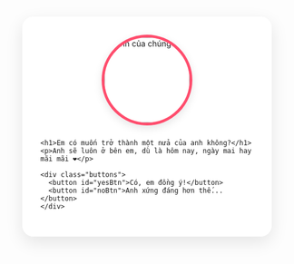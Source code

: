 <!DOCTYPE html>
<html lang="vi">
<head>
  <meta charset="UTF-8">
  <meta name="viewport" content="width=device-width, initial-scale=1.0">
  <title>Lời tỏ tình đặc biệt</title>
  <link href="https://fonts.googleapis.com/css2?family=Dancing+Script:wght@700&family=Montserrat:wght@400;600&display=swap" rel="stylesheet">
  <style>
    :root {
      --primary-color: #ff4d6d;
      --secondary-color: #ff8fa3;
      --accent-color: #ffb3c1;
      --text-color: #2b2d42;
      --light-color: #fff0f3;
    }
    
    body {
      margin: 0;
      padding: 0;
      min-height: 100vh;
      overflow-x: hidden;
      background: linear-gradient(135deg, var(--light-color), #ffffff);
      font-family: 'Montserrat', sans-serif;
      text-align: center;
      display: flex;
      flex-direction: column;
      justify-content: center;
      align-items: center;
      position: relative;
    }
    
    .container {
      max-width: 800px;
      padding: 2rem;
      background-color: rgba(255, 255, 255, 0.9);
      border-radius: 20px;
      box-shadow: 0 10px 30px rgba(0, 0, 0, 0.1);
      z-index: 10;
      backdrop-filter: blur(5px);
      margin: 2rem;
      transition: transform 0.3s ease;
    }
    
    .container:hover {
      transform: translateY(-5px);
    }
    
    h1 {
      margin: 0;
      font-family: 'Dancing Script', cursive;
      font-size: 3.5rem;
      color: var(--primary-color);
      text-shadow: 2px 2px 4px rgba(0, 0, 0, 0.1);
      line-height: 1.2;
    }
    
    p {
      font-size: 1.5rem;
      color: var(--text-color);
      margin: 1.5rem 0;
      font-weight: 600;
    }
    
    .buttons {
      display: flex;
      justify-content: center;
      flex-wrap: wrap;
      gap: 1.5rem;
      margin-top: 2rem;
    }
    
    button {
      padding: 1rem 2rem;
      font-size: 1.2rem;
      border: none;
      border-radius: 50px;
      background-color: var(--primary-color);
      color: white;
      cursor: pointer;
      transition: all 0.3s ease;
      box-shadow: 0 4px 8px rgba(0, 0, 0, 0.1);
      font-weight: 600;
      min-width: 180px;
      position: relative;
      overflow: hidden;
    }
    
    button::before {
      content: '';
      position: absolute;
      top: 0;
      left: -100%;
      width: 100%;
      height: 100%;
      background: linear-gradient(90deg, transparent, rgba(255, 255, 255, 0.2), transparent);
      transition: 0.5s;
    }
    
    button:hover {
      background-color: var(--secondary-color);
      transform: translateY(-3px);
      box-shadow: 0 6px 12px rgba(0, 0, 0, 0.15);
    }
    
    button:hover::before {
      left: 100%;
    }
    
    button:active {
      transform: translateY(1px);
    }
    
    #noBtn {
      background-color: #f8f9fa;
      color: var(--text-color);
    }
    
    #noBtn:hover {
      background-color: #e9ecef;
    }
    
    .heart {
      position: absolute;
      width: 20px;
      height: 20px;
      background-color: var(--accent-color);
      transform: rotate(45deg);
      animation: float 8s linear infinite;
      opacity: 0;
      z-index: 1;
    }
    
    .heart::before,
    .heart::after {
      content: '';
      position: absolute;
      width: 20px;
      height: 20px;
      background-color: var(--accent-color);
      border-radius: 50%;
    }
    
    .heart::before {
      top: -10px;
      left: 0;      
    }
    
    .heart::after {
      left: -10px;
      top: 0;
    }
    
    @keyframes float {
      0% {
        transform: translateY(100vh) rotate(45deg) scale(0.5);
        opacity: 0;
      }
      10% {
        opacity: 1;
      }
      90% {
        opacity: 1;
      }
      100% {
        transform: translateY(-10vh) rotate(45deg) scale(1.2);
        opacity: 0;
      }
    }
    
    .floating-hearts {
      position: fixed;
      top: 0;
      left: 0;
      width: 100%;
      height: 100%;
      pointer-events: none;
      z-index: 1;
    }
    
    .photo-frame {
      width: 150px;
      height: 150px;
      border-radius: 50%;
      border: 5px solid var(--primary-color);
      margin: 0 auto 1.5rem;
      overflow: hidden;
      box-shadow: 0 5px 15px rgba(0, 0, 0, 0.1);
      transition: transform 0.3s ease;
    }
    
    .photo-frame:hover {
      transform: rotate(10deg) scale(1.05);
    }
    
    .photo-frame img {
      width: 100%;
      height: 100%;
      object-fit: cover;
    }
    
    .confetti {
      position: fixed;
      width: 10px;
      height: 10px;
      background-color: var(--primary-color);
      opacity: 0;
      z-index: 100;
      animation: confetti-fall 3s ease-in-out forwards;
    }
    
    @keyframes confetti-fall {
      0% {
        transform: translateY(-100px) rotate(0deg);
        opacity: 1;
      }
      100% {
        transform: translateY(100vh) rotate(360deg);
        opacity: 0;
      }
    }
    
    @media (max-width: 768px) {
      h1 {
        font-size: 2.5rem;
      }
      
      p {
        font-size: 1.2rem;
      }
      
      .container {
        margin: 1rem;
        padding: 1.5rem;
      }
      
      button {
        min-width: 140px;
        font-size: 1rem;
      }
    }
  </style>
</head>
<body>
  <div class="floating-hearts" id="heartsContainer"></div>
  
  <div class="container">
    <div class="photo-frame">
      <img src="[https://i.imgur.com/JqYeYnN.jpg](https://cdn.kona-blue.com/upload/kona-blue_com/post/images/2024/09/18/456/avatar-doi-cute-10.jpg)" alt="Ảnh của chúng ta">
    </div>
    
    <h1>Em có muốn trở thành một nửa của anh không?</h1>
    <p>Anh sẽ luôn ở bên em, dù là hôm nay, ngày mai hay mãi mãi ❤️</p>
    
    <div class="buttons">
      <button id="yesBtn">Có, em đồng ý!</button>
      <button id="noBtn">Anh xứng đáng hơn thế...</button>
    </div>
  </div>

  <audio id="bgMusic" loop>
    <source src="https://www.soundhelix.com/examples/mp3/SoundHelix-Song-1.mp3" type="audio/mpeg">
    Trình duyệt của bạn không hỗ trợ audio.
  </audio>

  <script>
    // Tạo trái tim bay
    function createHearts() {
      const heartsContainer = document.getElementById('heartsContainer');
      const heart = document.createElement('div');
      heart.className = 'heart';
      
      // Random vị trí và kích thước
      const size = Math.random() * 20 + 10;
      heart.style.width = `${size}px`;
      heart.style.height = `${size}px`;
      heart.style.left = Math.random() * 100 + 'vw';
      heart.style.animationDuration = (4 + Math.random() * 6) + 's';
      heart.style.animationDelay = Math.random() * 5 + 's';
      
      // Random màu sắc
      const colors = ['#ff4d6d', '#ff8fa3', '#ffb3c1', '#ffccd5'];
      heart.style.backgroundColor = colors[Math.floor(Math.random() * colors.length)];
      
      heartsContainer.appendChild(heart);
      
      // Tự động xóa sau khi animation kết thúc
      setTimeout(() => {
        heart.remove();
      }, 10000);
    }
    
    // Tạo confetti
    function createConfetti() {
      for (let i = 0; i < 100; i++) {
        const confetti = document.createElement('div');
        confetti.className = 'confetti';
        
        // Random vị trí, màu sắc và hình dạng
        confetti.style.left = Math.random() * 100 + 'vw';
        confetti.style.backgroundColor = `hsl(${Math.random() * 360}, 100%, 75%)`;
        
        // Random hình dạng
        if (Math.random() > 0.5) {
          confetti.style.borderRadius = '50%';
        } else {
          confetti.style.borderRadius = '0';
        }
        
        // Random kích thước
        const size = Math.random() * 10 + 5;
        confetti.style.width = `${size}px`;
        confetti.style.height = `${size}px`;
        
        // Thời gian rơi
        confetti.style.animationDuration = (2 + Math.random() * 3) + 's';
        
        document.body.appendChild(confetti);
        
        // Tự động xóa sau khi animation kết thúc
        setTimeout(() => {
          confetti.remove();
        }, 3000);
      }
    }
    
    // Xử lý sự kiện nút đồng ý
    document.getElementById('yesBtn').addEventListener('click', function() {
      createConfetti();
      
      // Thay đổi nội dung
      document.querySelector('h1').textContent = 'Em đã làm trái tim anh hạnh phúc!';
      document.querySelector('p').textContent = 'Cảm ơn em đã đồng ý, anh hứa sẽ làm em hạnh phúc mỗi ngày ❤️';
      
      // Ẩn nút
      document.getElementById('noBtn').style.display = 'none';
      this.textContent = 'Yêu em nhiều lắm!';
      
      // Phát nhạc
      const music = document.getElementById('bgMusic');
      music.play().catch(e => console.log("Auto-play was prevented: ", e));
      
      // Tăng số lượng trái tim
      setInterval(createHearts, 100);
    });
    
    // Xử lý sự kiện nút từ chối (di chuyển khi hover)
    document.getElementById('noBtn').addEventListener('mouseover', function() {
      const btn = this;
      const container = btn.parentElement;
      const containerRect = container.getBoundingClientRect();
      const btnRect = btn.getBoundingClientRect();
      
      // Tính toán vị trí mới không trùng với vị trí cũ
      let newX, newY;
      do {
        newX = Math.random() * (containerRect.width - btnRect.width);
        newY = Math.random() * (containerRect.height - btnRect.height);
      } while (
        Math.abs(newX - btn.offsetLeft) < btnRect.width && 
        Math.abs(newY - btn.offsetTop) < btnRect.height
      );
      
      btn.style.position = 'absolute';
      btn.style.left = newX + 'px';
      btn.style.top = newY + 'px';
    });
    
    // Bắt đầu tạo trái tim
    setInterval(createHearts, 300);
    
    // Hiệu ứng khi load trang
    window.addEventListener('load', function() {
      document.querySelector('.container').style.opacity = '1';
      document.querySelector('.container').style.transform = 'translateY(0)';
    });
    
    // Kiểm tra và yêu cầu tương tác trước khi phát nhạc
    document.body.addEventListener('click', function() {
      const music = document.getElementById('bgMusic');
      if (music.paused) {
        music.play().catch(e => console.log("Playback prevented: ", e));
      }
    }, { once: true });
  </script>
</body>
</html>
